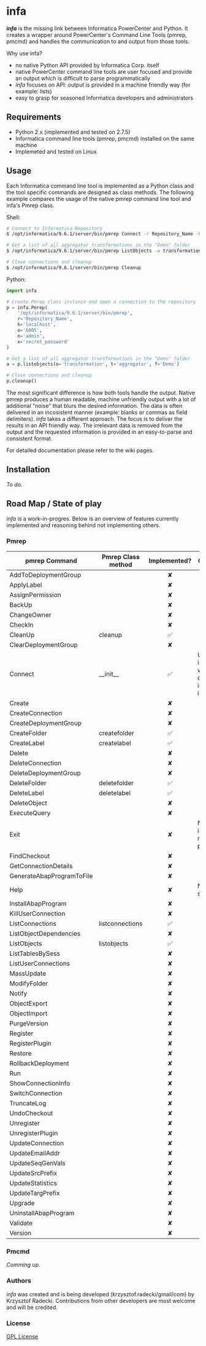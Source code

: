 # infa

**_infa_** is the missing link between Informatica PowerCenter and Python. It creates a wrapper around PowerCenter's Command Line Tools (pmrep, pmcmd) and handles the communication to and output from those tools.

Why use infa?
* no native Python API provided by Informatica Corp. itself
* native PowerCenter command line tools are user focused and provide an output which is difficult to parse programmatically
* _infa_ focuses on API: output is provided in a machine friendly way (for example: lists)
* easy to grasp for seasoned Informatica developers and administrators

## Requirements

* Python 2.x (implemented and tested on 2.7.5)
* Informatica command line tools (pmrep, pmcmd) installed on the same machine
* Implemeted and tested on Linux

## Usage

Each Informatica command line tool is implemented as a Python class and the tool specific commands are designed as class methods.
The following example compares the usage of the native pmrep command line tool and infa's Pmrep class.

Shell:
```sh
# Connect to Informatica Repository
$ /opt/informatica/9.6.1/server/bin/pmrep Connect -r Repository_Name -h localhost -o 6005 -n admin -x secret_password

# Get a list of all aggregator transformations in the "Demo" folder
$ /opt/informatica/9.6.1/server/bin/pmrep ListObjects -o transformation -t aggregator -f Demo

# Close connections and cleanup
$ /opt/informatica/9.6.1/server/bin/pmrep Cleanup
```

Python:
```Python
import infa

# Create Pmrep class instance and open a connection to the repository
p = infa.Pmrep(
    '/opt/informatica/9.6.1/server/bin/pmrep',
    r='Repository_Name',
    h='localhost',
    o='6005',
    n='admin',
    x='secret_password'
)

# Get a list of all aggregator transformations in the "Demo" folder
a = p.listobjects(o='transformation', t='aggregator', f='Demo')

# Close connections and cleanup
p.cleanup()
```
The most significant difference is how both tools handle the output. Native pmrep produces a human readable, machine unfriendly output with a lot of additional "noise" that blurs the desired information. The data is often delivered in an incosistent manner (example: blanks or commas as field delimiters).
_infa_ takes a different approach. The focus is to deliver the results in an API friendly way. The irrelevant data is removed from the output and the requested information is provided in an easy-to-parse and consistent format.

For detailed documentation please refer to the wiki pages.

## Installation

_To do._

## Road Map / State of play

_infa_ is a work-in-progres. Below is an overview of features currently implemented and reasoning behind not implementing others.

### Pmrep

| pmrep Command                       | Pmrep Class method                 | Implemented? | Comment  |
| ------------------------------------|------------------------------------|:------------:|----------|
| AddToDeploymentGroup                |                                    | ✘            |          |
| ApplyLabel                          |                                    | ✘            |          |
| AssignPermission                    |                                    | ✘            |          |
| BackUp                              |                                    | ✘            |          |
| ChangeOwner                         |                                    | ✘            |          |
| CheckIn                             |                                    | ✘            |          |
| CleanUp                             | cleanup                            | ✅            |          |
| ClearDeploymentGroup                |                                    | ✘            |          |
| Connect                             | \_\_init\_\_                       | ✅            |Used implicitly when class instance is created|
| Create                              |                                    | ✘            |          |
| CreateConnection                    |                                    | ✘            |          |
| CreateDeploymentGroup               |                                    | ✘            |          |
| CreateFolder                        | createfolder                       | ✅            |          |
| CreateLabel                         | createlabel                        | ✅            |          |
| Delete                              |                                    | ✘            |          |
| DeleteConnection                    |                                    | ✘            |          |
| DeleteDeploymentGroup               |                                    | ✘            |          |
| DeleteFolder                        | deletefolder                       | ✅            |          |
| DeleteLabel                         | deletelabel                        | ✅            |          |
| DeleteObject                        |                                    | ✘            |          |
| ExecuteQuery                        |                                    | ✘            |          |
| Exit                                |                                    | ✘            |No interactive mode planned|
| FindCheckout                        |                                    | ✘            |          |
| GetConnectionDetails                |                                    | ✘            |          |
| GenerateAbapProgramToFile           |                                    | ✘            |          |
| Help                                |                                    | ✘            |Not supported|
| InstallAbapProgram                  |                                    | ✘            |          |
| KillUserConnection                  |                                    | ✘            |          |
| ListConnections                     | listconnections                    | ✅            |          |
| ListObjectDependencies              |                                    | ✘            |          |
| ListObjects                         | listobjects                        | ✅            |          |
| ListTablesBySess                    |                                    | ✘            |          |
| ListUserConnections                 |                                    | ✘            |          |
| MassUpdate                          |                                    | ✘            |          |
| ModifyFolder                        |                                    | ✘            |          |
| Notify                              |                                    | ✘            |          |
| ObjectExport                        |                                    | ✘            |          |
| ObjectImport                        |                                    | ✘            |          |
| PurgeVersion                        |                                    | ✘            |          |
| Register                            |                                    | ✘            |          |
| RegisterPlugin                      |                                    | ✘            |          |
| Restore                             |                                    | ✘            |          |
| RollbackDeployment                  |                                    | ✘            |          |
| Run                                 |                                    | ✘            |          |
| ShowConnectionInfo                  |                                    | ✘            |          |
| SwitchConnection                    |                                    | ✘            |          |
| TruncateLog                         |                                    | ✘            |          |
| UndoCheckout                        |                                    | ✘            |          |
| Unregister                          |                                    | ✘            |          |
| UnregisterPlugin                    |                                    | ✘            |          |
| UpdateConnection                    |                                    | ✘            |          |
| UpdateEmailAddr                     |                                    | ✘            |          |
| UpdateSeqGenVals                    |                                    | ✘            |          |
| UpdateSrcPrefix                     |                                    | ✘            |          |
| UpdateStatistics                    |                                    | ✘            |          |
| UpdateTargPrefix                    |                                    | ✘            |          |
| Upgrade                             |                                    | ✘            |          |
| UninstallAbapProgram                |                                    | ✘            |          |
| Validate                            |                                    | ✘            |          |
| Version                             |                                    | ✘            |          |

### Pmcmd

_Comming up._

### Authors

_infa_ was created and is being developed (krzysztof.radecki/gmail/com) by Krzysztof Radecki. Contributions from other developers are most welcome and will be credited.

### License

[GPL License](/LICENSE)
